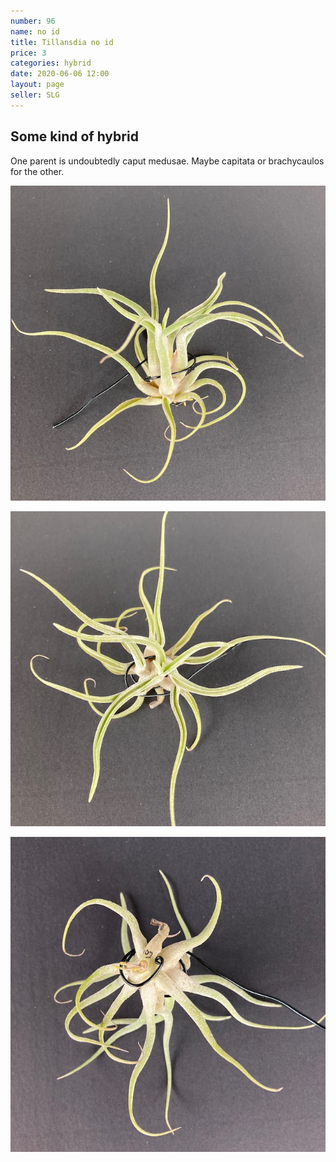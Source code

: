 ```yaml
---
number: 96
name: no id
title: Tillansdia no id
price: 3
categories: hybrid
date: 2020-06-06 12:00
layout: page
seller: SLG
---
```

## Some kind of hybrid

One parent is undoubtedly caput medusae. Maybe capitata or brachycaulos for the other.

!["Tillandsia no id"](/i/IMG_0128.jpeg "Tillandsia no id")

!["Tillandsia no id"](/i/IMG_0129.jpeg "Tillandsia no id")

!["Tillandsia no id"](/i/IMG_0130.jpeg "Tillandsia no id")
